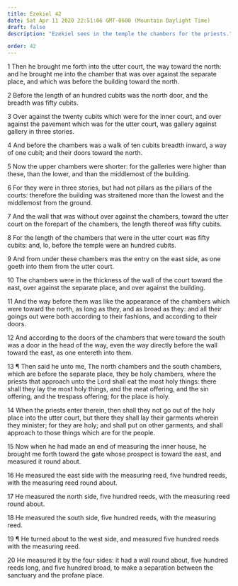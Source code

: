 ```yaml
---
title: Ezekiel 42
date: Sat Apr 11 2020 22:51:06 GMT-0600 (Mountain Daylight Time)
draft: false
description: "Ezekiel sees in the temple the chambers for the priests."

order: 42
---
```

    
1 Then he brought me forth into the utter court, the way toward the north: and he brought me into the chamber that was over against the separate place, and which was before the building toward the north.

2 Before the length of an hundred cubits was the north door, and the breadth was fifty cubits.

3 Over against the twenty cubits which were for the inner court, and over against the pavement which was for the utter court, was gallery against gallery in three stories.

4 And before the chambers was a walk of ten cubits breadth inward, a way of one cubit; and their doors toward the north.

5 Now the upper chambers were shorter: for the galleries were higher than these, than the lower, and than the middlemost of the building.

6 For they were in three stories, but had not pillars as the pillars of the courts: therefore the building was straitened more than the lowest and the middlemost from the ground.

7 And the wall that was without over against the chambers, toward the utter court on the forepart of the chambers, the length thereof was fifty cubits.

8 For the length of the chambers that were in the utter court was fifty cubits: and, lo, before the temple were an hundred cubits.

9 And from under these chambers was the entry on the east side, as one goeth into them from the utter court.

10 The chambers were in the thickness of the wall of the court toward the east, over against the separate place, and over against the building.

11 And the way before them was like the appearance of the chambers which were toward the north, as long as they, and as broad as they: and all their goings out were both according to their fashions, and according to their doors.

12 And according to the doors of the chambers that were toward the south was a door in the head of the way, even the way directly before the wall toward the east, as one entereth into them.

13 ¶ Then said he unto me, The north chambers and the south chambers, which are before the separate place, they be holy chambers, where the priests that approach unto the Lord shall eat the most holy things: there shall they lay the most holy things, and the meat offering, and the sin offering, and the trespass offering; for the place is holy.

14 When the priests enter therein, then shall they not go out of the holy place into the utter court, but there they shall lay their garments wherein they minister; for they are holy; and shall put on other garments, and shall approach to those things which are for the people.

15 Now when he had made an end of measuring the inner house, he brought me forth toward the gate whose prospect is toward the east, and measured it round about.

16 He measured the east side with the measuring reed, five hundred reeds, with the measuring reed round about.

17 He measured the north side, five hundred reeds, with the measuring reed round about.

18 He measured the south side, five hundred reeds, with the measuring reed.

19 ¶ He turned about to the west side, and measured five hundred reeds with the measuring reed.

20 He measured it by the four sides: it had a wall round about, five hundred reeds long, and five hundred broad, to make a separation between the sanctuary and the profane place.
